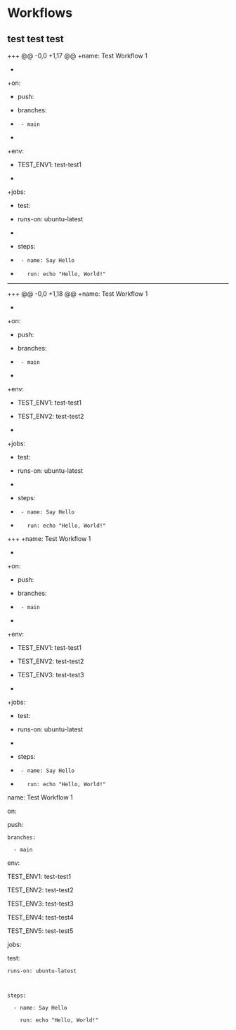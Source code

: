 # Workflows

test
test
test
--- 
+++ 
@@ -0,0 +1,17 @@
+name: Test Workflow 1

+

+on:

+  push:

+    branches:

+      - main

+

+env:

+  TEST_ENV1: test-test1

+

+jobs:

+  test:

+    runs-on: ubuntu-latest

+

+    steps:

+      - name: Say Hello

+        run: echo "Hello, World!"
--- 
+++ 
@@ -0,0 +1,18 @@
+name: Test Workflow 1

+

+on:

+  push:

+    branches:

+      - main

+

+env:

+  TEST_ENV1: test-test1

+  TEST_ENV2: test-test2

+

+jobs:

+  test:

+    runs-on: ubuntu-latest

+

+    steps:

+      - name: Say Hello

+        run: echo "Hello, World!"
+++ 
+name: Test Workflow 1

+

+on:

+  push:

+    branches:

+      - main

+

+env:

+  TEST_ENV1: test-test1

+  TEST_ENV2: test-test2

+  TEST_ENV3: test-test3

+

+jobs:

+  test:

+    runs-on: ubuntu-latest

+

+    steps:

+      - name: Say Hello

+        run: echo "Hello, World!"
name: Test Workflow 1



on:

  push:

    branches:

      - main



env:

  TEST_ENV1: test-test1

  TEST_ENV2: test-test2

  TEST_ENV3: test-test3

  TEST_ENV4: test-test4

  TEST_ENV5: test-test5



jobs:

  test:

    runs-on: ubuntu-latest



    steps:

      - name: Say Hello

        run: echo "Hello, World!"
